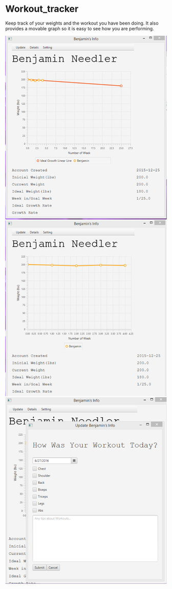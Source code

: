 # Workout_tracker

Keep track of your weights and the workout you have been doing.
It also provides a movable graph so it is easy to see how you are performing.

![alt text](ben2.png "Image of front page")
![alt text](ben1.png "Image of front page")
![alt text](ben3.png "")
